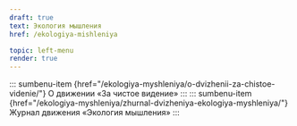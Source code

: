 ```yaml
---
draft: true
text: Экология мышления
href: /ekologiya-mishleniya

topic: left-menu
render: true
---
```

::: sumbenu-item {href="/ekologiya-myshleniya/o-dvizhenii-za-chistoe-videnie/"}
О движении «За чистое видение»
:::
::: sumbenu-item {href="/ekologiya-myshleniya/zhurnal-dvizheniya-ekologiya-myshleniya/"}
Журнал движения «Экология мышления»
:::
